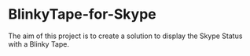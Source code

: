 # BlinkyTape-for-Skype
The aim of this project is to create a solution to display the Skype Status with a Blinky Tape.
